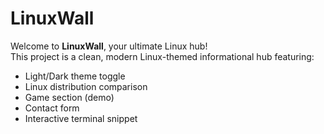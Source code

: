 # LinuxWall

Welcome to **LinuxWall**, your ultimate Linux hub!  
This project is a clean, modern Linux-themed informational hub featuring:

- Light/Dark theme toggle
- Linux distribution comparison
- Game section (demo)
- Contact form
- Interactive terminal snippet
